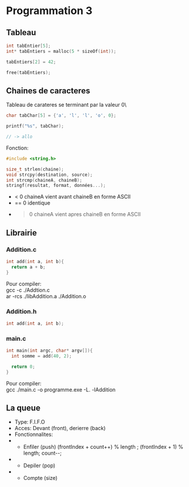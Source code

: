# Programmation 3

## Tableau

```C
int tabEntier[5];
int* tabEntiers = malloc(5 * sizeOf(int));

tabEntiers[2] = 42;

free(tabEntiers);
```

## Chaines de caracteres

Tableau de carateres se terminant par la valeur 0\

```C
char tabChar[5] = {'a', 'l', 'l', 'o', 0};

printf("%s", tabChar);

// -> allo
```

Fonction:

```C
#include <string.h>

size_t strlen(chaine);
void strcpy(destination, source);
int strcmp(chaineA, chaineB);
stringf(resultat, format, données...);
```

-   < 0 chaineA vient avant chaineB en forme ASCII
-   == 0 identique
-   > 0 chaineA vient apres chaineB en forme ASCII

## Librairie

### Addition.c

```c
int add(int a, int b){
  return a + b;
}
```

Pour compiler:\
gcc -c ./Addtion.c\
ar -rcs ./libAddition.a ./Addition.o

### Addition.h

```c
int add(int a, int b);
```

### main.c

```c
int main(int argc, char* argv[]){
  int somme = add(40, 2);

  return 0;
}
```

Pour compiler:\
gcc ./main.c -o programme.exe -L. -lAddition

## La queue

-   Type: F.I.F.O
-   Acces: Devant (front), derierre (back)
-   Fonctionnalites:
-   -   Enfiler (push) (frontIndex + count++) % length ; (frontIndex + 1) % length; count--;
-   -   Depiler (pop)
-   -   Compte (size)
